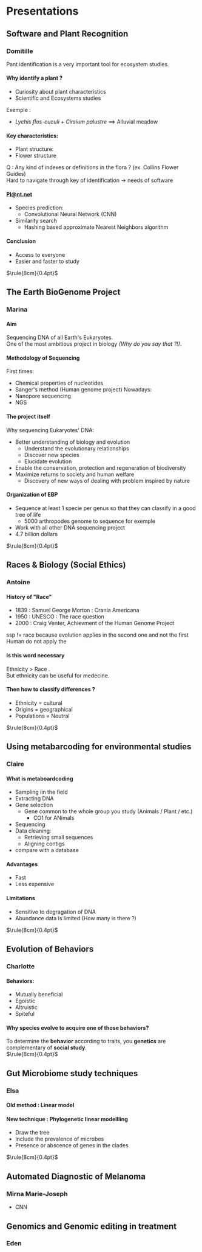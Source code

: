 # Presentations
## Software and Plant Recognition
### Domitille 
Pant identification is a very important tool for ecosystem studies. 
#### Why identify a plant ?
- Curiosity about plant characteristics
- Scientific and Ecosystems studies

Exemple :  
- *Lychis flos-cuculi* + *Cirsium palustre* ==> Alluvial meadow

#### Key characteristics:
- Plant structure:
- Flower structure

Q : Any kind of indexes or definitions in the flora ? (ex. Collins Flower Guides)  
Hard to navigate through key of identification -> needs of software

#### Pl@nt.net

- Species prediction:
  - Convolutional Neural Network (CNN)  
- Similarity search
  - Hashing based approximate Nearest Neighbors algorithm
  
#### Conclusion
- Access to everyone
- Easier and faster to study
  
    
      
$\rule{8cm}{0.4pt}$
## The Earth BioGenome Project
### Marina
#### Aim
Sequencing DNA of all Earth's Eukaryotes.  
One of the most ambitious project in biology *(Why do you say that ?!)*.
#### Methodology of Sequencing
First times:
- Chemical properties of nucleotides
- Sanger's method (Human genome project)
Nowadays:
- Nanopore sequencing
- NGS
#### The project itself
Why sequencing Eukaryotes' DNA:
- Better understanding of biology and evolution
  - Understand the evolutionary relationships 
  - Discover new species
  - Elucidate evolution
- Enable the conservation, protection and regeneration of biodiversity
- Maximize returns to society and human welfare
  - Discovery of new ways of dealing with problem inspired by nature
  
#### Organization of EBP
- Sequence at least 1 specie per genus so that they can classify in a good tree of life
  - 5000 arthropodes genome to sequence for exemple
- Work with all other DNA sequencing project
- 4.7 billion dollars 




$\rule{8cm}{0.4pt}$
## Races & Biology (Social Ethics)
### Antoine
#### History of "Race"
- 1839 : Samuel George Morton : Crania Americana
- 1950 : UNESCO : The race question
- 2000 : Craig Venter, Achievment of the Human Genome Project

ssp != race because evolution applies in the second one and not the first
Human do not apply the
#### Is this word necessary
Ethnicity > Race .  
But ethnicity can be useful for medecine. 
#### Then how to classify differences ?
- Ethnicity = cultural
- Origins = geographical
- Populations = Neutral

$\rule{8cm}{0.4pt}$
## Using metabarcoding for environmental studies
### Claire
#### What is metaboardcoding
- Sampling iin the field
- Extracting DNA
- Gene selection
  - Gene common to the whole group you study (Animals / Plant / etc.)
    - CO1 for ANimals
- Sequencing
- Data cleaning:
  - Retrieving small sequences
  - Aligning contigs
- compare with a database
#### Advantages
- Fast
- Less expensive

#### Limitations
- Sensitive to degragation of DNA 
- Abundance data is limited (How many is there ?)  

$\rule{8cm}{0.4pt}$
## Evolution of Behaviors
### Charlotte
#### Behaviors:
- Mutually beneficial
- Egoistic
- Altruistic
- Spiteful
#### Why species evolve to acquire one of those behaviors?
To determine the **behavior** according to traits, you **genetics** are complementary of **social study**.  
$\rule{8cm}{0.4pt}$

## Gut Microbiome study techniques 
### Elsa
#### Old method : Linear model
#### New technique : Phylogenetic linear modellling
- Draw the tree
- Include the prevalence of microbes
- Presence or abscence of genes in the clades

$\rule{8cm}{0.4pt}$
## Automated Diagnostic of Melanoma
### Mirna Marie-Joseph
- CNN

## Genomics and Genomic editing in treatment
### Eden
